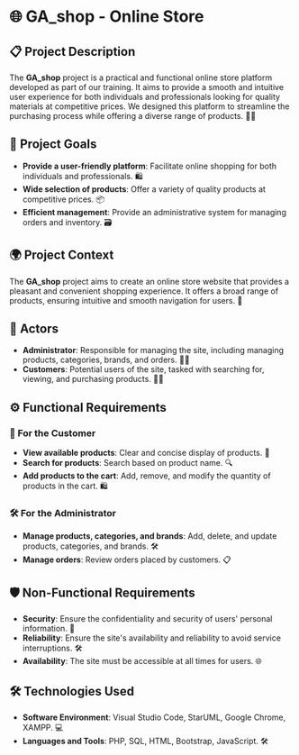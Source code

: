 # 🌐 GA_shop - Online Store

## 📋 Project Description
The **GA_shop** project is a practical and functional online store platform developed as part of our training. It aims to provide a smooth and intuitive user experience for both individuals and professionals looking for quality materials at competitive prices. We designed this platform to streamline the purchasing process while offering a diverse range of products. 🛒✨

## 🎯 Project Goals
- **Provide a user-friendly platform**: Facilitate online shopping for both individuals and professionals. 🛍️
- **Wide selection of products**: Offer a variety of quality products at competitive prices. 📦
- **Efficient management**: Provide an administrative system for managing orders and inventory. 🗃️

## 🌍 Project Context 
The **GA_shop** project aims to create an online store website that provides a pleasant and convenient shopping experience. It offers a broad range of products, ensuring intuitive and smooth navigation for users. 🚀

## 📌 Actors
- **Administrator**: Responsible for managing the site, including managing products, categories, brands, and orders. 👨‍💼
- **Customers**: Potential users of the site, tasked with searching for, viewing, and purchasing products. 👩‍💻

## ⚙️ Functional Requirements

### 👥 For the Customer
- **View available products**: Clear and concise display of products. 🛒
- **Search for products**: Search based on product name. 🔍
- **Add products to the cart**: Add, remove, and modify the quantity of products in the cart. 🛍️

### 🛠️ For the Administrator
- **Manage products, categories, and brands**: Add, delete, and update products, categories, and brands. 🛠️
- **Manage orders**: Review orders placed by customers. 📋

## 🛡️ Non-Functional Requirements
- **Security**: Ensure the confidentiality and security of users' personal information. 🔐
- **Reliability**: Ensure the site's availability and reliability to avoid service interruptions. 🛠️
- **Availability**: The site must be accessible at all times for users. 🌐

## 🛠️ Technologies Used
- **Software Environment**: Visual Studio Code, StarUML, Google Chrome, XAMPP. 💻
- **Languages and Tools**: PHP, SQL, HTML, Bootstrap, JavaScript. 🛠️
